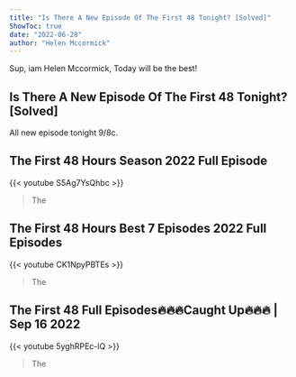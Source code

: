 ```yaml
---
title: "Is There A New Episode Of The First 48 Tonight? [Solved]"
ShowToc: true 
date: "2022-06-28"
author: "Helen Mccormick" 
---
```


Sup, iam Helen Mccormick, Today will be the best!
## Is There A New Episode Of The First 48 Tonight? [Solved]
All new episode tonight 9/8c.

## The First 48 Hours Season 2022 Full Episode
{{< youtube S5Ag7YsQhbc >}}
>The 

## The First 48 Hours Best 7 Episodes 2022 Full Episodes
{{< youtube CK1NpyPBTEs >}}
>The 

## The First 48 Full Episodes🔥🔥🔥Caught Up🔥🔥🔥 | Sep 16 2022
{{< youtube 5yghRPEc-lQ >}}
>The 

